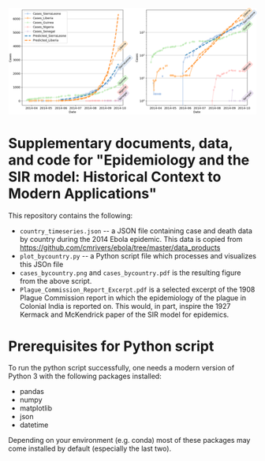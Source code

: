 ![A graph illustrating Ebola cases in 2014 by country](cases_bycountry.png)


# Supplementary documents, data, and code for "Epidemiology and the SIR model: Historical Context to Modern Applications"

This repository contains the following:
* `country_timeseries.json` -- a JSON file containing case and death data by country during the 2014 Ebola epidemic. This data is copied from https://github.com/cmrivers/ebola/tree/master/data_products
* `plot_bycountry.py` -- a Python script file which processes and visualizes this JSOn file 
* `cases_bycountry.png` and `cases_bycountry.pdf` is the resulting figure from the above script. 
* `Plague_Commission_Report_Excerpt.pdf` is a selected excerpt of the 1908 Plague Commission report in which the epidemiology 
of the plague in Colonial India is reported on. This would, in part, inspire the 1927 Kermack and McKendrick paper of the SIR model for epidemics. 

# Prerequisites for Python script
To run the python script successfully, one needs a modern version of Python 3 with the following packages installed:
* pandas 
* numpy
* matplotlib
* json
* datetime 

Depending on your environment (e.g. conda) most of these packages may come installed by default (especially the last two).
